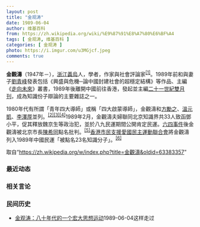 ```yaml
---
layout: post
title: "金观涛"
date: 1989-06-04
author: 维基百科
from: https://zh.wikipedia.org/wiki/%E9%87%91%E8%A7%80%E6%BF%A4
tags: [ 金观涛, 维基百科 ]
categories: [ 金观涛 ]
photo: https://i.imgur.com/u3MGjcf.jpeg
comments: true
---
```

<div class="mw-parser-output">
<p><b>金觀濤</b>（1947年<span class="useeditintro" title="Template:BLP editintro">－</span>），<a href="/wiki/%E6%B5%99%E6%B1%9F" class="mw-redirect" title="浙江">浙江</a><a href="/wiki/%E7%BE%A9%E7%83%8F" class="mw-redirect" title="義烏">義烏</a>人，學者，作家與社會評論家<sup id="cite_ref-Davis2009_1-0" class="reference"><a href="#cite_note-Davis2009-1">[1]</a></sup>。1989年前和與妻子<a href="/w/index.php?title=%E5%8A%89%E9%9D%92%E5%B3%B0&amp;action=edit&amp;redlink=1" class="new" title="劉青峰（页面不存在）">劉青峰</a>發表包括《興盛與危機─論中國封建社會的超穩定結構》等作品、主編《<a href="/wiki/%E8%B5%B0%E5%90%91%E6%9C%AA%E6%9D%A5" class="mw-redirect" title="走向未来">走向未來</a>》叢書，1989年後離開中國前往香港，發起並主編<a href="/w/index.php?title=%E4%BA%8C%E5%8D%81%E4%B8%80%E4%B8%96%E7%B4%80%E9%9B%99%E6%9C%88%E5%88%8A&amp;action=edit&amp;redlink=1" class="new" title="二十一世紀雙月刊（页面不存在）">二十一世紀雙月刊</a>，成為知識份子辯論的主要雜誌之一。
</p><p>1980年代有所謂「青年四大導師」或稱「四大啟蒙導師」，金觀濤和<a href="/wiki/%E6%96%B9%E5%8B%B5%E4%B9%8B" class="mw-redirect" title="方勵之">方勵之</a>、<a href="/w/index.php?title=%E6%BA%AB%E5%85%83%E5%87%B1&amp;action=edit&amp;redlink=1" class="new" title="溫元凱（页面不存在）">溫元凱</a>、<a href="/wiki/%E6%9D%8E%E6%B3%BD%E5%8E%9A" title="李泽厚">李澤厚</a>並列。<sup id="cite_ref-胡志偉1989_2-0" class="reference"><a href="#cite_note-胡志偉1989-2">[2]</a></sup><sup id="cite_ref-3" class="reference"><a href="#cite_note-3">[3]</a></sup><sup id="cite_ref-4" class="reference"><a href="#cite_note-4">[4]</a></sup>1989年2月，金觀濤夫婦聯同北京知識界共33人致函鄧小平，促其釋放魏京生等政治犯，並於八九民運期間公開肯定民運。<a href="/wiki/%E5%85%AD%E5%9B%9B%E4%BA%8B%E4%BB%B6" title="六四事件">六四事件</a>後金觀濤被北京市長<a href="/wiki/%E9%99%B3%E5%B8%8C%E5%90%8C" class="mw-redirect" title="陳希同">陳希同</a>點名批判。<sup id="cite_ref-5" class="reference"><a href="#cite_note-5">[5]</a></sup><a href="/wiki/%E9%A6%99%E6%B8%AF%E5%B8%82%E6%B0%91%E6%94%AF%E6%8F%B4%E6%84%9B%E5%9C%8B%E6%B0%91%E4%B8%BB%E9%81%8B%E5%8B%95%E8%81%AF%E5%90%88%E6%9C%83" title="香港市民支援愛國民主運動聯合會">香港市民支援愛國民主運動聯合會</a>將金觀濤列入1989年中國民運「被點名23名知識分子」。<sup id="cite_ref-6" class="reference"><a href="#cite_note-6">[6]</a></sup>
</p>
</div><noscript><img src="//zh.wikipedia.org/wiki/Special:CentralAutoLogin/start?type=1x1" alt="" title="" width="1" height="1" style="border: none; position: absolute;"></noscript>
<div class="printfooter">取自“<a dir="ltr" href="https://zh.wikipedia.org/w/index.php?title=金觀濤&amp;oldid=63383357">https://zh.wikipedia.org/w/index.php?title=金觀濤&amp;oldid=63383357</a>”</div><div id="recent-news"><h3>最近动态</h3><ul></ul></div><div id="open-opinion"><h3>相关言论</h3><ul></ul></div><div id="mjls-record"><h3>民间历史</h3><ul><li><a href="https://nodebe4.github.io/mjlsh/1989-06-04/%E9%87%91%E8%A7%82%E6%B6%9B-%E5%85%AB%E5%8D%81%E5%B9%B4%E4%BB%A3%E7%9A%84%E4%B8%80%E4%B8%AA%E5%AE%8F%E5%A4%A7%E6%80%9D%E6%83%B3%E8%BF%90%E5%8A%A8/" title="金观涛">金观涛：八十年代的一个宏大思想运动</a><time>1989-06-04</time><a class="tag">这样走过</a></li>
</ul></div>